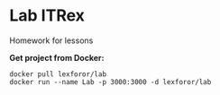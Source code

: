 # Lab ITRex
Homework for lessons

**Get project from Docker:**

    docker pull lexforor/lab
    docker run --name Lab -p 3000:3000 -d lexforor/lab

